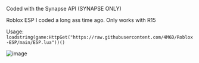 Coded with the Synapse API (SYNAPSE ONLY)

Roblox ESP I coded a long ass time ago.
Only works with R15

Usage: ``loadstring(game:HttpGet("https://raw.githubusercontent.com/4M6D/Roblox-ESP/main/ESP.lua"))()``

![image](https://user-images.githubusercontent.com/132174657/235328544-e55a2fca-9957-4f59-9334-0cab5b1ab9df.png)
